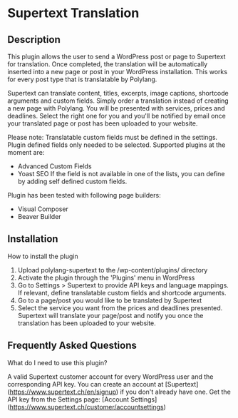 # Supertext Translation

## Description

This plugin allows the user to send a WordPress post or page to Supertext for translation.
Once completed, the translation will be automatically inserted into a new page or post in your WordPress installation.
This works for every post type that is translatable by Polylang.

Supertext can translate content, titles, excerpts, image captions, shortcode arguments and custom fields.
Simply order a translation instead of creating a new page with Polylang.
You will be presented with services, prices and deadlines. Select the right one for you and you'll be notified by email once your translated page or post has been uploaded to your website.

Please note:
Translatable custom fields must be defined in the settings. Plugin defined fields only needed to be selected. Supported plugins at the moment are:
- Advanced Custom Fields
- Yoast SEO
If the field is not available in one of the lists, you can define by adding self defined custom fields.

Plugin has been tested with following page builders:
- Visual Composer
- Beaver Builder

## Installation

How to install the plugin

1. Upload polylang-supertext to the /wp-content/plugins/ directory
2. Activate the plugin through the 'Plugins' menu in WordPress
3. Go to Settings > Supertext to provide API keys and language mappings. If relevant, define translatable custom fields and shortcode arguments.
4. Go to a page/post you would like to be translated by Supertext
5. Select the service you want from the prices and deadlines presented. Supertext will translate your page/post and notify you once the translation has been uploaded to your website.

## Frequently Asked Questions

What do I need to use this plugin?

A valid Supertext customer account for every WordPress user and the corresponding API key.
You can create an account at [Supertext] (https://www.supertext.ch/en/signup) if you don't already have one.
Get the API key from the Settings page: [Account Settings] (https://www.supertext.ch/customer/accountsettings)